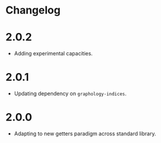# Changelog

# 2.0.2

- Adding experimental capacities.

# 2.0.1

- Updating dependency on `graphology-indices`.

# 2.0.0

- Adapting to new getters paradigm across standard library.
